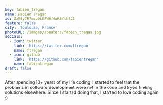 ```yaml
---
key: fabien_tregan
name: Fabien Trégan
id: ZzM9y7R7msb0LDFW8fdwRBYthlJ2
feature: false
city: 'Toulouse, France'
photoURL: /images/speakers/fabien_tregan.jpg
socials:
  - icon: twitter
    link: 'https://twitter.com/ftregan'
    name: ftregan
  - icon: github
    link: 'https://github.com/fabientregan'
    name: fabientregan
draft: false
---
```

After spending 10+ years of my life coding, I started to feel that the problems in software development were not in the code and tryed finding solutions elsewhere. Since I started doing that, I started to love coding again :)
